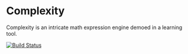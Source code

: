 Complexity
==========

Complexity is an intricate math expression engine demoed in a learning tool.

[![Build Status](https://magnum.travis-ci.com/o4dev/Complexity.svg?token=zQrZSaBxQUayJSzn4eCN&branch=master)](https://magnum.travis-ci.com/o4dev/Complexity)

